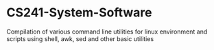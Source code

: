 # CS241-System-Software
Compilation of various command line utilities for linux environment and scripts using shell, awk, sed and other basic utilities  
